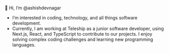 👋 Hi, I’m @ashishdevnagar

- I’m interested in coding, technology, and all things software development.
- Currently, I am working at Teleship as a junior software developer, using Next.js, React, and TypeScript to contribute to our projects. I enjoy solving complex coding challenges and learning new programming languages.

<!---
ashishdevnagar/ashishdevnagar is a ✨ special ✨ repository because its `README.md` (this file) appears on your GitHub profile.
You can click the Preview link to take a look at your changes.
--->
